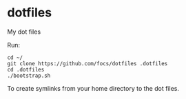 dotfiles
========

My dot files

Run:
    
    cd ~/
    git clone https://github.com/focs/dotfiles .dotfiles
    cd .dotfiles
    ./bootstrap.sh

To create symlinks from your home directory to the dot files.
